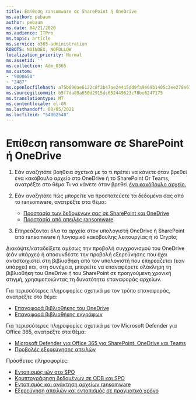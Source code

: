 ```yaml
---
title: Επίθεση ransomware σε SharePoint ή OneDrive
ms.author: pebaum
author: pebaum
ms.date: 04/21/2020
ms.audience: ITPro
ms.topic: article
ms.service: o365-administration
ROBOTS: NOINDEX, NOFOLLOW
localization_priority: Normal
ms.assetid: ''
ms.collection: Adm_O365
ms.custom:
- "9000650"
- "2487"
ms.openlocfilehash: a75b090ae6122c8f2b47ae24415dd9fa9e09b1405c3ee278e619381382a322d2
ms.sourcegitcommit: b5f7da89a650d2915dc652449623c78be6247175
ms.translationtype: MT
ms.contentlocale: el-GR
ms.lasthandoff: 08/05/2021
ms.locfileid: "54062548"
---
```

# <a name="ransomware-attack-in-sharepoint-or-onedrive"></a>Επίθεση ransomware σε SharePoint ή OneDrive

1.  Εάν αναζητάτε βοήθεια σχετικά με το τι πρέπει να κάνετε όταν βρεθεί ένα κακόβουλο αρχείο στο OneDrive ή το SharePoint Or Teams, ανατρέξτε στο θέμα Τι να κάνετε όταν βρεθεί [ένα κακόβουλο αρχείο.](https://support.office.com/en-ie/article/what-to-do-when-a-malicious-file-is-found-in-sharepoint-online-onedrive-or-microsoft-teams-01e902ad-a903-4e0f-b093-1e1ac0c37ad2)
2. Εάν αναζητάτε πώς μπορείτε να προστατεύετε τα δεδομένα σας από το ransomware, ανατρέξτε στα θέμα:
    - [Προστασία των δεδομένων σας σε SharePoint και OneDrive](/sharepoint/safeguarding-your-data) 
    - [Προστασία από απειλές ransomware](/windows/security/threat-protection/intelligence/ransomware-malware)    

3.  Επηρεάζονται όλα τα αρχεία στον υπολογιστή OneDrive ή SharePoint από ransomware ή λογισμικό κακόβουλης λειτουργίας ή ιό Crypto; 

Διακόψτε/καταδείξετε αμέσως την προβολή συγχρονισμού του OneDrive (εάν υπάρχει) ή αποσυνδέστε την προβολή εξερεύνησης που έχει αντιστοιχιστεί στη βιβλιοθήκη από τον υπολογιστή που επηρεάζεται (εάν υπάρχει) και, στη συνέχεια, μπορείτε να επαναφέρετε ολόκληρη τη βιβλιοθήκη του OneDrive ή του SharePoint σε προηγούμενη χρονική στιγμή, χρησιμοποιώντας τη δυνατότητα επαναφοράς αρχείων. 

Για περισσότερες πληροφορίες σχετικά με τον τρόπο επαναφοράς, ανατρέξτε στο θέμα:

- [Επαναφορά βιβλιοθήκης του OneDrive](https://support.office.com/article/restore-your-onedrive-fa231298-759d-41cf-bcd0-25ac53eb8a150)
- [Επαναφορά βιβλιοθήκης εγγράφων](https://support.office.com/article/restore-a-document-library-317791c3-8bd0-4dfd-8254-3ca90883d39a)

Για περισσότερες πληροφορίες σχετικά με τον Microsoft Defender για Office 365, ανατρέξτε στα θέμα:
- [Microsoft Defender για Office 365 για SharePoint, OneDrive και Teams](/microsoft-365/security/office-365-security/atp-for-spo-odb-and-teams)
- [Προβολές εξερεύνησης απειλών](/microsoft-365/security/office-365-security/threat-explorer-views)

Πρόσθετες πληροφορίες:

- [Εντοπισμός ιών στο SPO](/microsoft-365/security/office-365-security/virus-detection-in-spo)</br>
- [Κρυπτογράφηση δεδομένων σε ODB και SPO](/microsoft-365/compliance/data-encryption-in-odb-and-spo)</br>
- [Εντοπισμός και ανάκτηση αρχείων ransomware](https://support.office.com/article/Ransomware-detection-and-recovering-your-files-0d90ec50-6bfd-40f4-acc7-b8c12c73637f)</br>
- [Εξερεύνηση απειλών και εντοπισμός σε πραγματικό χρόνο](/microsoft-365/security/office-365-security/threat-explorer-views)